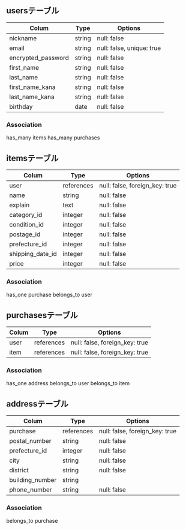 ## usersテーブル

|Colum                    |Type     |Options                      | 
|-------------------------|---------|-----------------------------|
|nickname                 |string   |null: false                  | 
|email                    |string   |null: false, unique: true    | 
|encrypted_password       |string   |null: false                  | 
|first_name               |string   |null: false                  |
|last_name                |string   |null: false                  |
|first_name_kana          |string   |null: false                  |
|last_name_kana           |string   |null: false                  |
|birthday                 |date     |null: false                  |


### Association
 has_many items
 has_many purchases








## itemsテーブル

|Colum                    |Type       |Options                              | 
|-------------------------|-----------|-------------------------------------|
|user                     |references |null: false, foreign_key: true       |
|name                     |string     |null: false                          | 
|explain                  |text       |null: false                          | 
|category_id              |integer    |null: false                          | 
|condition_id             |integer    |null: false                          |
|postage_id               |integer    |null: false                          |
|prefecture_id            |integer    |null: false                          |
|shipping_date_id         |integer    |null: false                          |
|price                    |integer    |null: false                          |


### Association
 has_one purchase
 belongs_to user








## purchasesテーブル

|Colum                    |Type        |  Options                            | 
|-------------------------|------------|-------------------------------------|
|user                     |references  |null: false, foreign_key: true       | 
|item                     |references  |null: false, foreign_key: true       |   


### Association
 has_one address
 belongs_to user
 belongs_to item














## addressテーブル

|Colum                    |Type        |Options                              | 
|-------------------------|------------|-------------------------------------|
|purchase                 |references  |null: false, foreign_key: true       |
|postal_number            |string      |null: false                          | 
|prefecture_id            |integer     |null: false                          | 
|city                     |string      |null: false                          | 
|district                 |string      |null: false                          | 
|building_number          |string      |                                     |
|phone_number             |string      |null: false                          |



### Association
 belongs_to purchase
